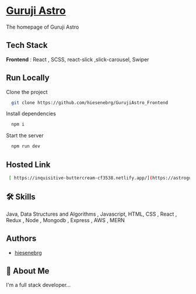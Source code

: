 
# [Guruji Astro](https://astroguruji-frontend.netlify.app/)

The homepage of Guruji Astro

## Tech Stack
**Frontend** : React , SCSS, react-slick ,slick-carousel, Swiper

## Run Locally

Clone the project

```bash
  git clone https://github.com/hiesenebrg/GurujiAstro_Frontend
```

Install dependencies

```bash
  npm i
```

Start the server

```bash
  npm run dev
```

## Hosted Link 
```bash
 [ https://inquisitive-buttercream-cf3538.netlify.app/](https://astroguruji-frontend.netlify.app/)
```


## 🛠 Skills
Java, Data Structures and Algorithms , Javascript, HTML, CSS , React , Redux , Node , Mongodb , Express , AWS , MERN


## Authors

- [hiesenebrg](https://www.github.com/hiesenebrg)

## 🚀 About Me
I'm a full stack developer...


